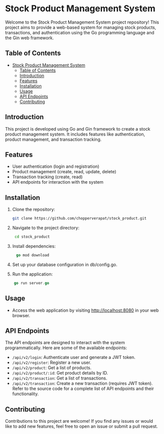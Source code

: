 # Stock Product Management System

Welcome to the Stock Product Management System project repository! This project aims to provide a web-based system for managing stock products, transactions, and authentication using the Go programming language and the Gin web framework.

## Table of Contents

- [Stock Product Management System](#stock-product-management-system)
  - [Table of Contents](#table-of-contents)
  - [Introduction](#introduction)
  - [Features](#features)
  - [Installation](#installation)
  - [Usage](#usage)
  - [API Endpoints](#api-endpoints)
  - [Contributing](#contributing)

## Introduction

This project is developed using Go and Gin framework to create a stock product management system. It includes features like authentication, product management, and transaction tracking.

## Features

- User authentication (login and registration)
- Product management (create, read, update, delete)
- Transaction tracking (create, read)
- API endpoints for interaction with the system

## Installation

1. Clone the repository:

   ```bash
   git clone https://github.com/chopperverapat/stock_product.git


2. Navigate to the project directory:
   ```bash
    cd stock_product

3. Install dependencies:
```go
     go mod download
```

4. Set up your database configuration in db/config.go.


5. Run the application:
 ```go
     go run server.go
```


## Usage

- Access the web application by visiting [http://localhost:8080](http://localhost:8080) in your web browser.

## API Endpoints

The API endpoints are designed to interact with the system programmatically. Here are some of the available endpoints:

- `/api/v2/login`: Authenticate user and generate a JWT token.
- `/api/v2/register`: Register a new user.
- `/api/v2/product`: Get a list of products.
- `/api/v2/product/:id`: Get product details by ID.
- `/api/v2/transaction`: Get a list of transactions.
- `/api/v2/transaction`: Create a new transaction (requires JWT token).
Refer to the source code for a complete list of API endpoints and their functionality.

## Contributing

Contributions to this project are welcome! If you find any issues or would like to add new features, feel free to open an issue or submit a pull request.


